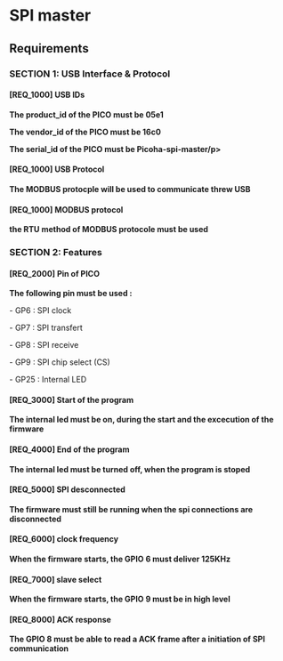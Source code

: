 # SPI master

## Requirements

### SECTION 1: USB Interface & Protocol

#### [REQ_1000] USB IDs

**<p>The product_id of the PICO must be 05e1</p>**
**<p>The vendor_id of the PICO must be 16c0</p>**
**<p>The serial_id of the PICO must be Picoha-spi-master/p>**


#### [REQ_1000] USB Protocol

**The MODBUS protocple will be used to communicate threw USB**

#### [REQ_1000] MODBUS protocol

**the RTU method of MODBUS protocole must be used**

### SECTION 2: Features

#### [REQ_2000] Pin of PICO
**The following pin must be used :**
    <p>- GP6 : SPI clock</p>
    <p>- GP7 : SPI transfert</p>
    <p>- GP8 : SPI receive</p>
    <p>- GP9 : SPI chip select (CS)</p>
    <p>- GP25 : Internal LED</p> 

#### [REQ_3000] Start of the program
**The internal led must be on, during the start and the excecution of the firmware**

#### [REQ_4000] End of the program
**The internal led must be turned off, when the program is stoped**

#### [REQ_5000] SPI desconnected
**The firmware must still be running when the spi connections are disconnected**

#### [REQ_6000] clock frequency
**When the firmware starts, the GPIO 6 must deliver 125KHz**

#### [REQ_7000] slave select
**When the firmware starts, the GPIO 9 must be in high level**

#### [REQ_8000] ACK response
**The GPIO 8 must be able to read a ACK frame after a initiation of SPI communication**